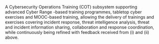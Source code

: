 A Cybersecurity Operations Training (COT) subsystem supporting advanced Cyber Range -based training programmes, tabletop cyber exercises and MOOC-based training, allowing the delivery of trainings and exercises covering incident response, threat intelligence analysis, threat and incident information sharing, collaboration and response coordination, while continuously being refined with feedback received from (i) and (ii) above.